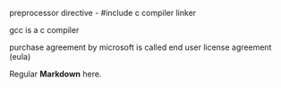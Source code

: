 preprocessor directive - #include
c compiler
linker

gcc is a c compiler 

purchase agreement by microsoft is called end user license agreement (eula)


Regular **Markdown** here.

<div hidden>
```

@startmindmap firstDiagram
* Debian
** Ubuntu
*** Linux Mint
*** Kubuntu
*** Lubuntu
*** KDE Neon
** LMDE
** SolydXK
** SteamOS
** Raspbian with a very long name
*** <s>Raspmbc</s> => OSMC
*** <s>Raspyfi</s> => Volumio
@endmindmap
		

```
</div>

![](firstDiagram.svg)

Some more markdown.
